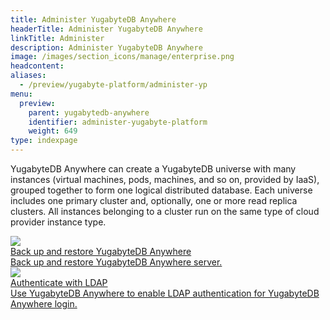 ```yaml
---
title: Administer YugabyteDB Anywhere
headerTitle: Administer YugabyteDB Anywhere
linkTitle: Administer
description: Administer YugabyteDB Anywhere
image: /images/section_icons/manage/enterprise.png
headcontent:
aliases:
  - /preview/yugabyte-platform/administer-yp
menu:
  preview:
    parent: yugabytedb-anywhere
    identifier: administer-yugabyte-platform
    weight: 649
type: indexpage
---
```


YugabyteDB Anywhere can create a YugabyteDB universe with many instances (virtual machines, pods, machines, and so on, provided by IaaS), grouped together to form one logical distributed database. Each universe includes one primary cluster and, optionally, one or more read replica clusters. All instances belonging to a cluster run on the same type of cloud provider instance type.

<div class="row">

  <div class="col-12 col-md-6 col-lg-12 col-xl-6">
    <a class="section-link icon-offset" href="back-up-restore-yp/">
      <div class="head">
        <img class="icon" src="/images/section_icons/manage/backup.png" aria-hidden="true" />
        <div class="title">Back up and restore YugabyteDB Anywhere</div>
      </div>
      <div class="body">
        Back up and restore YugabyteDB Anywhere server.
      </div>
    </a>
  </div>

  <div class="col-12 col-md-6 col-lg-12 col-xl-6">
    <a class="section-link icon-offset" href="ldap-authentication/">
      <div class="head">
        <img class="icon" src="/images/section_icons/manage/backup.png" aria-hidden="true" />
        <div class="title">Authenticate with LDAP</div>
      </div>
      <div class="body">
        Use YugabyteDB Anywhere to enable LDAP authentication for YugabyteDB Anywhere login.
      </div>
    </a>
  </div>
</div>
